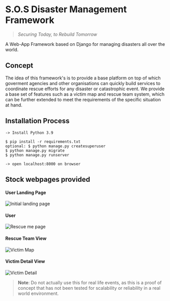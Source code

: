 # S.O.S Disaster Management Framework

> *Securing Today, to Rebuild Tomorrow* 

A Web-App Framework based on Django for managing disasters all over the world.


## Concept

The idea of this framework's is to provide a base platform on top of which goverment agencies and other organisations can quickly build services to coordinate rescue efforts for any disaster or catastrophic event. We provide a base set of features such as a victim map and rescue team system, which can be further extended to meet the requirements of the specific situation at hand. 

 ## Installation Process
	
	-> Install Python 3.9 
	
	$ pip install -r requirements.txt
	optional: $ python manage.py createsuperuser
	$ python manage.py migrate
	$ python manage.py runserver
	
	-> open localhost:8000 on browser


## Stock webpages provided

#### User Landing Page

![Initial landing page](https://github.com/raksha-oss/SOS-APP/blob/master/project-images/sos-menu.png?raw=true)


#### User

![Rescue me page](https://github.com/raksha-oss/SOS-APP/blob/master/project-images/sos-map-rescue.png?raw=true)

#### Rescue Team View 

![Victim Map](https://github.com/raksha-oss/SOS-APP/blob/master/project-images/sos-victim-map.png?raw=true)

#### Victim Detail View

![Victim Detail](https://github.com/raksha-oss/SOS-APP/blob/master/project-images/sos-victim-map-details.png?raw=true)









> **Note**: Do not actually use this for real life events, as this is a proof of concept that has not been tested for scalability or reliability in a real world environment.

